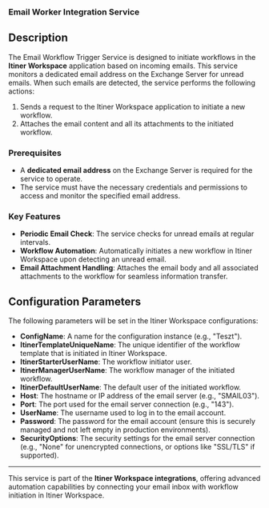 ### Email Worker Integration Service

## Description
The Email Workflow Trigger Service is designed to initiate workflows in the **Itiner Workspace** application based on incoming emails. This service monitors a dedicated email address on the Exchange Server for unread emails. When such emails are detected, the service performs the following actions:

1. Sends a request to the Itiner Workspace application to initiate a new workflow.
2. Attaches the email content and all its attachments to the initiated workflow.


### Prerequisites
- A **dedicated email address** on the Exchange Server is required for the service to operate.
- The service must have the necessary credentials and permissions to access and monitor the specified email address.

### Key Features
- **Periodic Email Check**: The service checks for unread emails at regular intervals.
- **Workflow Automation**: Automatically initiates a new workflow in Itiner Workspace upon detecting an unread email.
- **Email Attachment Handling**: Attaches the email body and all associated attachments to the workflow for seamless information transfer.

## Configuration Parameters
The following parameters will be set in the Itiner Workspace configurations:
- **ConfigName**: A name for the configuration instance (e.g., "Teszt").
- **ItinerTemplateUniqueName**: The unique identifier of the workflow template that is initiated in Itiner Workspace.
- **ItinerStarterUserName**: The workflow initiator user.
- **ItinerManagerUserName**: The workflow manager of the initiated workflow.
- **ItinerDefaultUserName**: The default user of the initiated workflow.
- **Host**: The hostname or IP address of the email server (e.g., "SMAIL03").
- **Port**: The port used for the email server connection (e.g., "143").
- **UserName**: The username used to log in to the email account.
- **Password**: The password for the email account (ensure this is securely managed and not left empty in production environments).
- **SecurityOptions**: The security settings for the email server connection (e.g., "None" for unencrypted connections, or options like "SSL/TLS" if supported).

---

This service is part of the **Itiner Workspace integrations**, offering advanced automation capabilities by connecting your email inbox with workflow initiation in Itiner Workspace.
